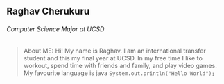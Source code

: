## Raghav Cherukuru
###### *Computer Science Major at UCSD*

> About ME: 
Hi! My name is Raghav. I am an international transfer student and this my final year at UCSD. In my free time I like to workout, spend time with friends and family, and play video games.
My favourite language is java 
```System.out.println("Hello World");```